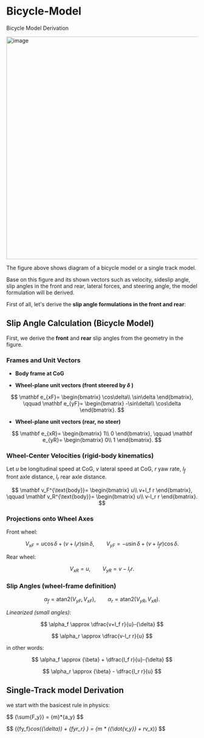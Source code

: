 # Bicycle-Model
Bicycle Model Derivation


<img width="700" height="586" alt="image" src="https://github.com/user-attachments/assets/da1080be-4dd1-47db-a5ff-d5a11766b81f" />



The figure above shows diagram of a bicycle model or a single track model.

Base on this figure and its shown vectors such as velocity, sideslip angle, slip angles in the front and rear, lateral forces, and steering angle, the model formulation will be derived.

First of all, let's derive the **slip angle formulations in the front and rear**:


## Slip Angle Calculation (Bicycle Model)

First, we derive the **front** and **rear** slip angles from the geometry in the figure.

### Frames and Unit Vectors

- **Body frame at CoG** 

- **Wheel-plane unit vectors (front steered by  $\delta$ )**

$$
\mathbf e_{xF}=
\begin{bmatrix}
\cos\delta\\
\sin\delta
\end{bmatrix},
\qquad
\mathbf e_{yF}=
\begin{bmatrix}
-\sin\delta\\
\cos\delta
\end{bmatrix}.
$$

- **Wheel-plane unit vectors (rear, no steer)**

$$
\mathbf e_{xR}=
\begin{bmatrix}
1\\
0
\end{bmatrix},
\qquad
\mathbf e_{yR}=
\begin{bmatrix}
0\\
1
\end{bmatrix}.
$$

### Wheel-Center Velocities (rigid-body kinematics)

Let $u$ be longitudinal speed at CoG, $v$ lateral speed at CoG, $r$ yaw rate, $l_f$ front axle distance, $l_r$ rear axle distance.

$$
\mathbf v_F^{\text{body}}=
\begin{bmatrix}
u\\
v+l_f r
\end{bmatrix},
\qquad
\mathbf v_R^{\text{body}}=
\begin{bmatrix}
u\\
v-l_r r
\end{bmatrix}.
$$

### Projections onto Wheel Axes

Front wheel:

$$
V_{xF}=u\cos\delta+(v+l_r r)\sin\delta,
\qquad
V_{yF}=-u\sin\delta+(v+l_f r)\cos\delta.
$$

Rear wheel:

$$
V_{xR}=u,
\qquad
V_{yR}=v-l_r r.
$$

### Slip Angles (wheel-frame definition)

$$
\alpha_f=\mathrm{atan2}(V_{yF},\,V_{xF}),\qquad
\alpha_r=\mathrm{atan2}(V_{yR},\,V_{xR}).
$$

*Linearized (small angles):* 

$$ \alpha_f \approx \dfrac{v+l_f r}{u}-{\delta} $$

$$ \alpha_r \approx \dfrac{v-l_r r}{u} $$

in other words:

$$ \alpha_f \approx {\beta} + \dfrac{l_f r}{u}-{\delta} $$

$$ \alpha_r \approx {\beta} - \dfrac{l_r r}{u} $$


## Single-Track model Derivation

we start with the basicest rule in physics:

$$
\{\sum{F_y}} = \{m}*{a_y}
$$

$$
\{\{fy_f}*cos({\delta}) + \{fyr_r} } = \{m * ({\dot{v_y}} + r*v_x)}
$$
